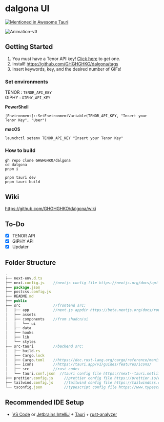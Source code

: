 # dalgona UI
[![Mentioned in Awesome Tauri][]][1]

[1]: https://github.com/tauri-apps/awesome-tauri#productivity
[Mentioned in Awesome Tauri]: https://awesome.re/mentioned-badge.svg

![Animation-v3](https://github.com/GHGHGHKO/dalgona/assets/26823834/fa93cd0c-de46-4bfc-818b-ab98cd4b95df)

## Getting Started

1. You must have a Tenor API key! [Click here](https://developers.google.com/tenor/guides/quickstart#setup) to get one.
2. Install! https://github.com/GHGHGHKO/dalgona/tags
3. Insert keywords, key, and the desired number of GIFs!

### Set environments
TENOR : `TENOR_API_KEY`  
GIPHY : `GIPHY_API_KEY`

**PowerShell**
```shell
[Environment]::SetEnvironmentVariable(TENOR_API_KEY, "Insert your Tenor Key", "User")
```

**macOS**
```shell
launchctl setenv TENOR_API_KEY "Insert your Tenor Key"
```

### How to build

```shell
gh repo clone GHGHGHKO/dalgona
cd dalgona
pnpm i
```

```shell
pnpm tauri dev
pnpm tauri build
```


## Wiki
https://github.com/GHGHGHKO/dalgona/wiki

## To-Do

- [x] TENOR API
- [x] GIPHY API
- [x] Updater  

## Folder Structure

```js
.
├── next-env.d.ts
├── next.config.js    //nextjs config file https://nextjs.org/docs/api-reference/next.config.js/introduction
├── package.json
├── postcss.config.js
├── README.md
├── public
├── src               //frontend src:
│   ├── app           //next.js appdir https://beta.nextjs.org/docs/routing/fundamentals
│   ├── assets
│   ├── components    //from shadcn/ui
│   │   └── ui
│   ├── data
│   ├── hooks
│   ├── lib
│   └── styles
├── src-tauri         //backend src:
│   ├── build.rs
│   ├── Cargo.lock
│   ├── Cargo.toml    //https://doc.rust-lang.org/cargo/reference/manifest.html
│   ├── icons         //https://tauri.app/v1/guides/features/icons/
│   ├── src           //rust codes
│   └── tauri.conf.json  //tauri config file https://next--tauri.netlify.app/next/api/config
├── prettier.config.js     //prettier config file https://prettier.io/docs/en/configuration.html
├── tailwind.config.js     //tailwind config file https://tailwindcss.com/docs/configuration
└── tsconfig.json          //typescript config file https://www.typescriptlang.org/docs/handbook/tsconfig-json.html
```

## Recommended IDE Setup

- [VS Code](https://code.visualstudio.com/) or [Jetbrains IntelliJ](https://www.jetbrains.com/idea/) + [Tauri](https://marketplace.visualstudio.com/items?itemName=tauri-apps.tauri-vscode) + [rust-analyzer](https://marketplace.visualstudio.com/items?itemName=rust-lang.rust-analyzer)
